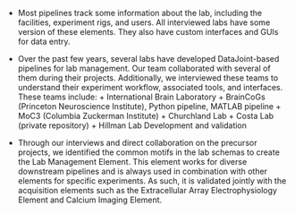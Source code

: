 + Most pipelines track some information about the lab, including the facilities, experiment rigs, and users. All interviewed labs have some version of these elements. They also have custom interfaces and GUIs for data entry.

+ Over the past few years, several labs have developed DataJoint-based pipelines for lab management. Our team collaborated with several of them during their projects. Additionally, we interviewed these teams to understand their experiment workflow, associated tools, and interfaces. These teams include: + International Brain Laboratory + BrainCoGs (Princeton Neuroscience Institute), Python pipeline, MATLAB pipeline + MoC3 (Columbia Zuckerman Institute) + Churchland Lab + Costa Lab (private repository) + Hillman Lab
Development and validation

+ Through our interviews and direct collaboration on the precursor projects, we identified the common motifs in the lab schemas to create the Lab Management Element. This element works for diverse downstream pipelines and is always used in combination with other elements for specific experiments. As such, it is validated jointly with the acquisition elements such as the Extracellular Array Electrophysiology Element and Calcium Imaging Element.
